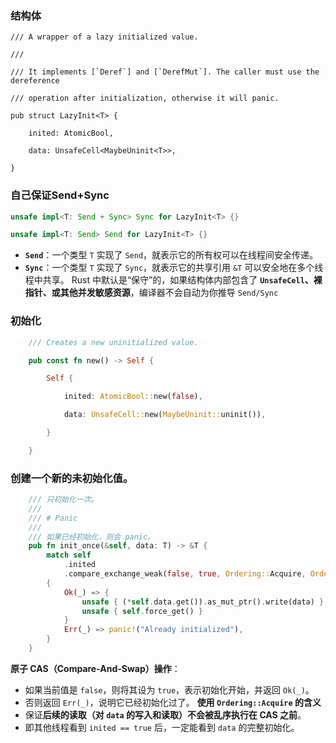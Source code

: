 ### 结构体
```
/// A wrapper of a lazy initialized value.

///

/// It implements [`Deref`] and [`DerefMut`]. The caller must use the dereference

/// operation after initialization, otherwise it will panic.

pub struct LazyInit<T> {

    inited: AtomicBool,

    data: UnsafeCell<MaybeUninit<T>>,

}
```

### 自己保证Send+Sync
```rust
unsafe impl<T: Send + Sync> Sync for LazyInit<T> {}

unsafe impl<T: Send> Send for LazyInit<T> {}
```
- **`Send`**：一个类型 `T` 实现了 `Send`，就表示它的所有权可以在线程间安全传递。
- **`Sync`**：一个类型 `T` 实现了 `Sync`，就表示它的共享引用 `&T` 可以安全地在多个线程中共享。
Rust 中默认是“保守”的，如果结构体内部包含了 **`UnsafeCell`、裸指针、或其他并发敏感资源**，编译器不会自动为你推导 `Send/Sync`

### 初始化
```rust
    /// Creates a new uninitialized value.

    pub const fn new() -> Self {

        Self {

            inited: AtomicBool::new(false),

            data: UnsafeCell::new(MaybeUninit::uninit()),

        }

    }

```
### 创建一个新的未初始化值。
```rust
    /// 只初始化一次。
    ///
    /// # Panic
    ///
    /// 如果已经初始化，则会 panic。
    pub fn init_once(&self, data: T) -> &T {
        match self
            .inited
            .compare_exchange_weak(false, true, Ordering::Acquire, Ordering::Relaxed)
        {
            Ok(_) => {
                unsafe { (*self.data.get()).as_mut_ptr().write(data) };
                unsafe { self.force_get() }
            }
            Err(_) => panic!("Already initialized"),
        }
    }

```
**原子 CAS（Compare-And-Swap）操作**：
- 如果当前值是 `false`，则将其设为 `true`，表示初始化开始，并返回 `Ok(_)`。
- 否则返回 `Err(_)`，说明它已经初始化过了。
**使用 `Ordering::Acquire` 的含义**
- 保证**后续的读取（对 `data` 的写入和读取）不会被乱序执行在 CAS 之前**。
- 即其他线程看到 `inited == true` 后，一定能看到 `data` 的完整初始化。